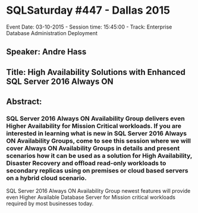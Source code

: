 # SQLSaturday #447 - Dallas 2015
Event Date: 03-10-2015 - Session time: 15:45:00 - Track: Enterprise Database Administration  Deployment
## Speaker: Andre Hass
## Title: High Availability Solutions with Enhanced SQL Server 2016 Always ON
## Abstract:
### SQL Server 2016 Always ON Availability Group delivers even Higher Availability for Mission Critical workloads. If you are interested in learning what is new in SQL Server 2016 Always ON Availability Groups, come to see this session where we will cover Always ON Availability Groups in details and present scenarios how it can be used as a solution for High Availability, Disaster Recovery and offload read-only workloads to secondary replicas using on premises or cloud based servers on a hybrid cloud scenario.  
SQL Server 2016 Always ON Availability Group newest features will provide even Higher Available Database Server for Mission critical workloads required by most businesses today.

